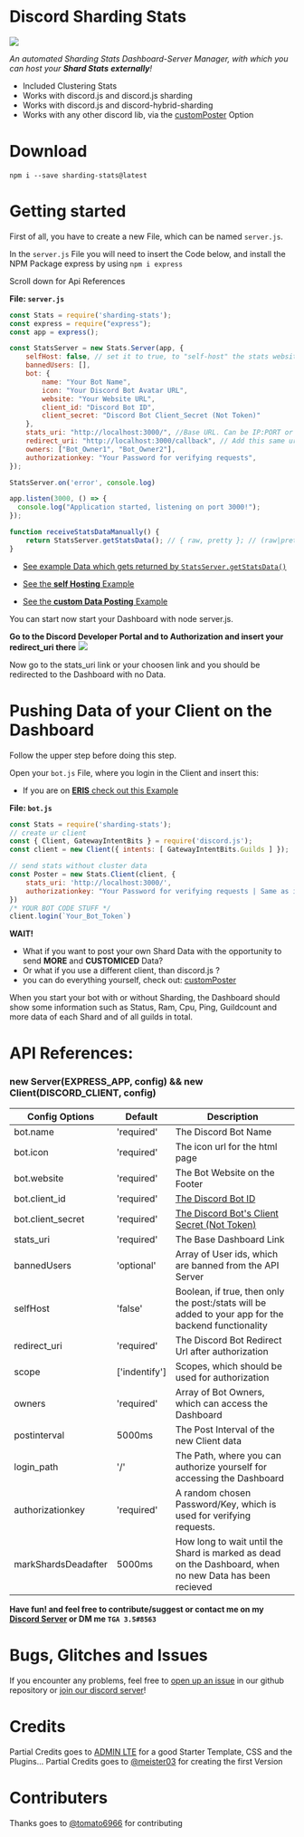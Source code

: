 # Discord Sharding Stats

<img src="https://cdn.discordapp.com/attachments/911938193308385360/1030495533858566194/1665586951553.png">

*An automated Sharding Stats Dashboard-Server Manager, with which you can host your **Shard Stats** __externally__!*

- Included Clustering Stats
- Works with discord.js and discord.js sharding
- Works with discord.js and discord-hybrid-sharding
- Works with any other discord lib, via the [customPoster](https://github.com/tga098/sharding-stats/blob/v2.1.0/exampleDatas/customPoster.md) Option


# Download

```
npm i --save sharding-stats@latest
```

# Getting started

First of all, you have to create a new File, which can be named `server.js`.

In the `server.js` File you will need to insert the Code below, and install the NPM Package express by using `npm i express`

Scroll down for Api References

**File: `server.js`**

```js
const Stats = require('sharding-stats');
const express = require("express");
const app = express();

const StatsServer = new Stats.Server(app, {
    selfHost: false, // set it to true, to "self-host" the stats websites via your APP, by doing StatsServer.getStatsData(); | Data is sent via: "POST /stats" - that endpoint will be automatically assigned by the Server, if your app is a valid APP Server
    bannedUsers: [],
    bot: {
        name: "Your Bot Name",
        icon: "Your Discord Bot Avatar URL",
        website: "Your Website URL",
        client_id: "Discord Bot ID",
        client_secret: "Discord Bot Client_Secret (Not Token)"
    },
    stats_uri: "http://localhost:3000/", //Base URL. Can be IP:PORT or Domains behind a proxy or just a Domain. // https://domain.com | https://repository.username.repl.co | https://server.stats-of-me.xyz
    redirect_uri: "http://localhost:3000/callback", // Add this same url used here in the "Redirects" section under 0auth2 section of your bot in the dev portal of discord
    owners: ["Bot_Owner1", "Bot_Owner2"],
    authorizationkey: "Your Password for verifying requests",
});

StatsServer.on('error', console.log)

app.listen(3000, () => {
  console.log("Application started, listening on port 3000!");
});

function receiveStatsDataManually() {
    return StatsServer.getStatsData(); // { raw, pretty }; // (raw|pretty).(shards|total);
}
```

 - [See example Data which gets returned by `StatsServer.getStatsData()`](https://github.com/tga098/sharding-stats/blob/v2.1.0/exampleDatas/statsDataReturnData.md)

 - [See the **self Hosting** Example](https://github.com/tga098/sharding-stats/blob/v2.1.0/exampleDatas/selfHostingExampel.md)

 - [See the **custom Data Posting** Example](https://github.com/tga098/sharding-stats/blob/v2.1.0/exampleDatas/customPoster.md)


You can start now start your Dashboard with node server.js.

**Go to the Discord Developer Portal and to Authorization and insert your redirect_uri there**
![](https://i.imgur.com/VF4LcP2.png?width=1025&height=383)

Now go to the stats_uri link or your choosen link and you should be redirected to the Dashboard with no Data.

# Pushing Data of your Client on the Dashboard

Follow the upper step before doing this step.

Open your `bot.js` File, where you login in the Client and insert this:

- If you are on [**ERIS** check out this Example](https://github.com/tga098/sharding-stats/blob/v2.1.0/exampleDatas/customPoster.md#poster-example-for-eris)

**File: `bot.js`** 

```js
const Stats = require('sharding-stats');
// create ur client
const { Client, GatewayIntentBits } = require('discord.js');
const client = new Client({ intents: [ GatewayIntentBits.Guilds ] });

// send stats without cluster data
const Poster = new Stats.Client(client, {
    stats_uri: 'http://localhost:3000/',
    authorizationkey: "Your Password for verifying requests | Same as in Server.js",
})
/* YOUR BOT CODE STUFF */
client.login(`Your_Bot_Token`)
```

**WAIT!**

- What if you want to post your own Shard Data with the opportunity to send **MORE** and **CUSTOMICED** Data?
- Or what if you use a different client, than discord.js ?
- you can do everything yourself, check out: [customPoster](https://github.com/tga098/sharding-stats/blob/v2.1.0/exampleDatas/customPoster.md)

When you start your bot with or without Sharding, the Dashboard should show some information such as Status, Ram, Cpu, Ping, Guildcount and more data of each Shard and of all guilds in total.

# API References:

### new Server(EXPRESS_APP, config) && new Client(DISCORD_CLIENT, config)
| Config Options | Default | Description |
| -------------- | ------------- |-------------- |
|  bot.name      | 'required' | The Discord Bot Name |
|  bot.icon      | 'required' | The icon url for the html page |
|  bot.website   | 'required' | The Bot Website on the Footer |
|  bot.client_id | 'required' | [The Discord Bot ID](https://support.heateor.com/discord-client-id-discord-client-secret/ )          |
| bot.client_secret | 'required' | [The Discord Bot's Client Secret (Not Token)](https://support.heateor.com/discord-client-id-discord-client-secret/ )          |
| stats_uri      | 'required' | The Base Dashboard Link |
| bannedUsers      | 'optional' | Array of User ids, which are banned from the API Server |
| selfHost      | 'false' | Boolean, if true, then only the post:/stats will be added to your app for the backend functionality |
| redirect_uri   | 'required' | The Discord Bot Redirect Url after authorization |
| scope          | ['indentify'] |Scopes, which should be used for authorization   |
| owners         |'required' | Array of Bot Owners, which can access the Dashboard |
| postinterval   | 5000ms | The Post Interval of the new Client data |
| login_path     | '/' | The Path, where you can authorize yourself for accessing the Dashboard |
| authorizationkey | 'required' | A random chosen Password/Key, which is used for verifying requests. |
| markShardsDeadafter | 5000ms | How long to wait until the Shard is marked as dead on the Dashboard, when no new Data has been recieved |


**Have fun! and feel free to contribute/suggest or contact me on my <a href="https://discord.gg/efJyjc2h26">Discord Server</a> or DM me `TGA 3.5#8563`**

# Bugs, Glitches and Issues
If you encounter any problems, feel free to <a href="https://github.com/meister03/discord-live-stats/issues">open up an issue</a> in our github repository or <a href="https://discord.gg/efJyjc2h26">join our discord server</a>!

# Credits
Partial Credits goes to [ADMIN LTE](https://adminlte.io/) for a good Starter Template, CSS and the Plugins...
Partial Credits goes to [@meister03](https://github.com/meister03/Discord-Live-Stats/) for creating the first Version

# Contributers
Thanks goes to [@tomato6966](https://github.com/Tomato6966) for contributing
